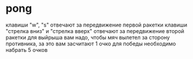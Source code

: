# pong
клавиши "w", "s" отвечают за передвижение первой ракетки
клавиши "стрелка вниз" и "стрелка вверх" отвечают за передвижение второй ракетки
для выйрыша вам надо, чтобы мяч вылетел за сторону противника, за это вам засчитают 1 очко
для победы необходимо набрать 5 очков
